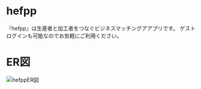# hefpp
『hefpp』は生産者と加工者をつなぐビジネスマッチングアアプリです。
ゲストログインも可能なのでお気軽にご利用ください。
# ER図
![hefppER図](https://user-images.githubusercontent.com/71250050/124048925-5f8a3a80-da52-11eb-9395-e67a8957014a.jpg)
